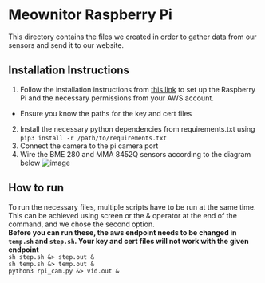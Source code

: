 # Meownitor Raspberry Pi

This directory contains the files we created in order to gather data from our sensors and send it to our website.

## Installation Instructions
1. Follow the installation instructions from [this link](https://docs.aws.amazon.com/iot/latest/developerguide/connecting-to-existing-device.html) to set up the Raspberry Pi and the necessary permissions from your AWS account.
  * Ensure you know the paths for the key and cert files
2. Install the necessary python dependencies from requirements.txt using ``pip3 install -r /path/to/requirements.txt``
3. Connect the camera to the pi camera port
4. Wire the BME 280 and MMA 8452Q sensors according to the diagram below
![image](https://user-images.githubusercontent.com/54560896/166551734-72d77cc6-c20f-444b-b33e-dd5c0c0e7dbf.png)

## How to run
To run the necessary files, multiple scripts have to be run at the same time. This can be achieved using screen or the & operator at the end of the command, and we chose the second option.  
**Before you can run these, the aws endpoint needs to be changed in `temp.sh` and `step.sh`. Your key and cert files will not work with the given endpoint**  
`sh step.sh &> step.out &`  
`sh temp.sh &> temp.out &`  
`python3 rpi_cam.py &> vid.out &`  
